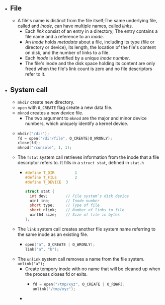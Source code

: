 - ## File
	- A file's name is distinct from the file itself;The same underlying file, called and _inode_, can have multiple names, called _links_.
		- Each _link_ consist of an entry in a directory; The entry contains a file name and a reference to an _inode_.
		- An _inode_ holds _metadata_ about a file, including its type (file or directory or device), its length, the location of the file's content on disk, and the number of links to a file.
		- Each _inode_ is identified by a unique _inode number_.
		- The file's inode and the disk space holding its content are only freed when the file's link count is zero and no file descriptors refer to it.
- ## System call
	- `mkdir` create new directory.
	- `open` with `O_CREATE` flag create a new data file.
	- `mknod` creates a new device file.
		- The two argument to `mknod` are the major and minor device numbers, which uniquely identify a kernel device.
	- ```C
	  mkdir("/dir");
	  fd = open("/dir/file", O_CREATE|O_WRONLY);
	  close(fd);
	  mknod("/console", 1, 1);
	  ```
	- The `fstat` system call retrieves information from the inode that a file descriptor refers to. It fills in a `struct stat`, defined in `stat.h`
		- ```C
		  #define T_DIR  		1
		  #define T_FILE		2
		  #define T_DEVICE	3
		  
		  struct stat {
		  	int dev;		// File system’s disk device
		  	uint ino;		// Inode number
		  	short type; 	// Type of file
		  	short nlink; 	// Number of links to file
		  	uint64 size; 	// Size of file in bytes
		  };
		  ```
	- The `link` system call creates another file system name referring to the same inode as an existing file.
		- ```c
		  open("a", O_CREATE | O_WRONLY);
		  link("a", "b");
		  ```
	- The `unlink` system call removes a name from the file system. `unlink("a");`
		- Create tempory inode with no name that will be cleaned up when the process closes fd or exits.
			- ```C
			  fd = open("/tmp/xyz", O_CREATE | O_RDWR);
			  unlink("/tmp/xyz");
			  ```
		-